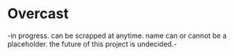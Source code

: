# Overcast
-in progress. can be scrapped at anytime. name can or cannot be a placeholder. the future of this project is undecided.-
